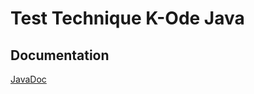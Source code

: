# Test Technique K-Ode Java

## Documentation
[JavaDoc](https://www.youtube.com/watch?v=dQw4w9WgXcQ)
